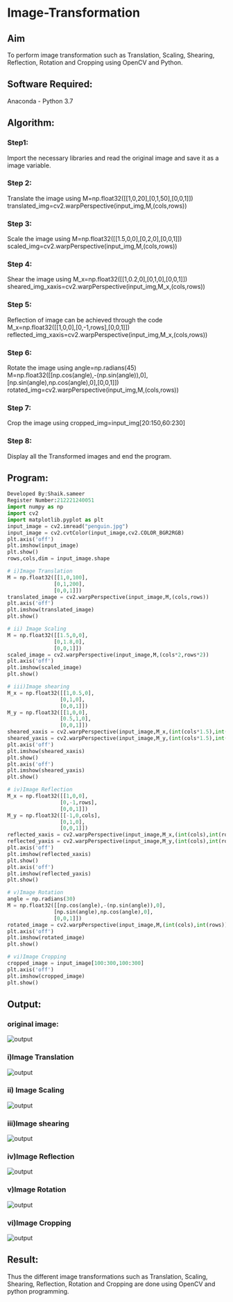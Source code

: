 # Image-Transformation
## Aim
To perform image transformation such as Translation, Scaling, Shearing, Reflection, Rotation and Cropping using OpenCV and Python.

## Software Required:
Anaconda - Python 3.7

## Algorithm:
### Step1:
Import the necessary libraries and read the original image and save it as a image variable.

### Step 2:
Translate the image using M=np.float32([[1,0,20],[0,1,50],[0,0,1]]) translated_img=cv2.warpPerspective(input_img,M,(cols,rows))

### Step 3:
Scale the image using M=np.float32([[1.5,0,0],[0,2,0],[0,0,1]]) scaled_img=cv2.warpPerspective(input_img,M,(cols,rows))

### Step 4:
Shear the image using M_x=np.float32([[1,0.2,0],[0,1,0],[0,0,1]]) sheared_img_xaxis=cv2.warpPerspective(input_img,M_x,(cols,rows))

### Step 5:
Reflection of image can be achieved through the code M_x=np.float32([[1,0,0],[0,-1,rows],[0,0,1]]) reflected_img_xaxis=cv2.warpPerspective(input_img,M_x,(cols,rows))

### Step 6:
Rotate the image using angle=np.radians(45) M=np.float32([[np.cos(angle),-(np.sin(angle)),0],[np.sin(angle),np.cos(angle),0],[0,0,1]]) rotated_img=cv2.warpPerspective(input_img,M,(cols,rows))

### Step 7:
Crop the image using cropped_img=input_img[20:150,60:230]

### Step 8:
Display all the Transformed images and end the program.

## Program:
```python
Developed By:Shaik.sameer
Register Number:212221240051
import numpy as np
import cv2
import matplotlib.pyplot as plt
input_image = cv2.imread("penguin.jpg")
input_image = cv2.cvtColor(input_image,cv2.COLOR_BGR2RGB)
plt.axis('off')
plt.imshow(input_image)
plt.show()
rows,cols,dim = input_image.shape

# i)Image Translation
M = np.float32([[1,0,100],
               [0,1,200],
               [0,0,1]])
translated_image = cv2.warpPerspective(input_image,M,(cols,rows))
plt.axis('off')
plt.imshow(translated_image)
plt.show()

# ii) Image Scaling
M = np.float32([[1.5,0,0],
               [0,1.8,0],
               [0,0,1]])
scaled_image = cv2.warpPerspective(input_image,M,(cols*2,rows*2))
plt.axis('off')
plt.imshow(scaled_image)
plt.show()

# iii)Image shearing
M_x = np.float32([[1,0.5,0],
                 [0,1,0],
                 [0,0,1]])
M_y = np.float32([[1,0,0],
                 [0.5,1,0],
                 [0,0,1]])
sheared_xaxis = cv2.warpPerspective(input_image,M_x,(int(cols*1.5),int(rows*1.5)))
sheared_yaxis = cv2.warpPerspective(input_image,M_y,(int(cols*1.5),int(rows*1.5)))
plt.axis('off')
plt.imshow(sheared_xaxis)
plt.show()
plt.axis('off')
plt.imshow(sheared_yaxis)
plt.show()

# iv)Image Reflection
M_x = np.float32([[1,0,0],
                 [0,-1,rows],
                 [0,0,1]])
M_y = np.float32([[-1,0,cols],
                 [0,1,0],
                 [0,0,1]])
reflected_xaxis = cv2.warpPerspective(input_image,M_x,(int(cols),int(rows)))
reflected_yaxis = cv2.warpPerspective(input_image,M_y,(int(cols),int(rows)))
plt.axis('off')
plt.imshow(reflected_xaxis)
plt.show()
plt.axis('off')
plt.imshow(reflected_yaxis)
plt.show()

# v)Image Rotation
angle = np.radians(30)
M = np.float32([[np.cos(angle),-(np.sin(angle)),0],
               [np.sin(angle),np.cos(angle),0],
               [0,0,1]])
rotated_image = cv2.warpPerspective(input_image,M,(int(cols),int(rows)))
plt.axis('off')
plt.imshow(rotated_image)
plt.show()

# vi)Image Cropping
cropped_image = input_image[100:300,100:300]
plt.axis('off')
plt.imshow(cropped_image)
plt.show()

```
## Output:
### original image:
![output](https://github.com/Shaik-sameer-AIML/Image-Transformation/blob/main/s11.png?raw=true)
### i)Image Translation
![output](https://github.com/Shaik-sameer-AIML/Image-Transformation/blob/main/s12.png?raw=true)

### ii) Image Scaling
![output](https://github.com/Shaik-sameer-AIML/Image-Transformation/blob/main/s13.png?raw=true)


### iii)Image shearing
![output](https://github.com/Shaik-sameer-AIML/Image-Transformation/blob/main/s14.png?raw=true)

### iv)Image Reflection
![output](https://github.com/Shaik-sameer-AIML/Image-Transformation/blob/main/s15.png?raw=true)


### v)Image Rotation
![output](https://github.com/Shaik-sameer-AIML/Image-Transformation/blob/main/s16.png?raw=true)
### vi)Image Cropping
![output](https://github.com/Shaik-sameer-AIML/Image-Transformation/blob/main/s17.png?raw=true)




## Result: 

Thus the different image transformations such as Translation, Scaling, Shearing, Reflection, Rotation and Cropping are done using OpenCV and python programming.
